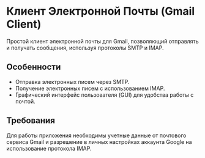 # Клиент Электронной Почты (Gmail Client)

Простой клиент электронной почты для Gmail, позволяющий отправлять и получать сообщения, используя протоколы SMTP и IMAP.

## Особенности

- Отправка электронных писем через SMTP.
- Получение электронных писем с использованием IMAP.
- Графический интерфейс пользователя (GUI) для удобства работы с почтой.

## Требования

Для работы приложения необходимы учетные данные от почтового сервиса Gmail и разрешение
в личных настройках аккаунта Google на использование протокола IMAP.
